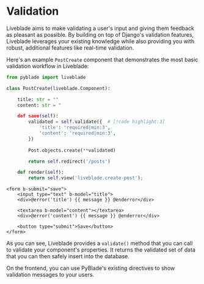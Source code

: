 # Validation

Liveblade aims to make validating a user's input and giving them feedback as pleasant as possible. By building on top of Django's validation features, Liveblade leverages your existing knowledge while also providing you with robust, additional features like real-time validation.

Here's an example `PostCreate` component that demonstrates the most basic validation workflow in Liveblade:

```python
from pyblade import liveblade

class PostCreate(liveblade.Component):

    title: str = ""
    content: str = "

    def save(self):
        validated = self.validate({  # [!code highlight:3]
            'title': 'required|min:3',
            'content': 'required|min:3',
        })
        
        Post.objects.create(**validated)

        return self.redirect('/posts')

    def render(self):
        return self.view('liveblade.create-post');
```

```blade
<form b-submit="save">
    <input type="text" b-model="title">
    <div>@error('title') {{ message }} @enderror</div>

    <textarea b-model="content"></textarea>
    <div>@error('content') {{ message }} @enderror</div>

    <button type="submit">Save</button>
</form>
```

As you can see, Liveblade provides a `validate()` method that you can call to validate your component's properties. It returns the validated set of data that you can then safely insert into the database.

On the frontend, you can use PyBlade's existing directives to show validation messages to your users.


